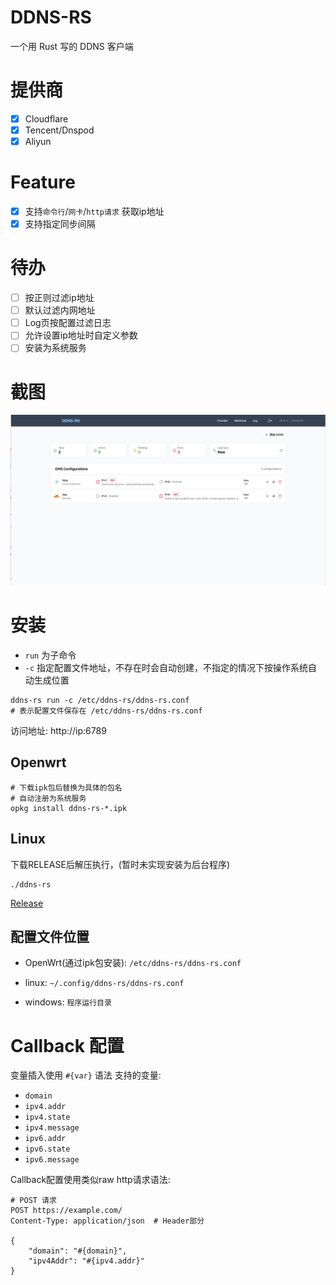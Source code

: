 # DDNS-RS

一个用 Rust 写的 DDNS 客户端

# 提供商

- [x] Cloudflare
- [x] Tencent/Dnspod
- [x] Aliyun

# Feature

- [x] 支持`命令行`/`网卡`/`http请求` 获取ip地址
- [x] 支持指定同步间隔

# 待办

- [ ] 按正则过滤ip地址
- [ ] 默认过滤内网地址
- [ ] Log页按配置过滤日志
- [ ] 允许设置ip地址时自定义参数
- [ ] 安装为系统服务

# 截图

![](./images/index.png)

# 安装

* `run` 为子命令
* `-c` 指定配置文件地址，不存在时会自动创建，不指定的情况下按操作系统自动生成位置
```shell
ddns-rs run -c /etc/ddns-rs/ddns-rs.conf
# 表示配置文件保存在 /etc/ddns-rs/ddns-rs.conf
```

访问地址:  http://ip:6789

## Openwrt

```shell
# 下载ipk包后替换为具体的包名
# 自动注册为系统服务
opkg install ddns-rs-*.ipk
```

## Linux

下载RELEASE后解压执行，(暂时未实现安装为后台程序)

```shell
./ddns-rs
```

[Release](https://github.com/me0106/ddns-rs)

## 配置文件位置

* OpenWrt(通过ipk包安装): `/etc/ddns-rs/ddns-rs.conf`

* linux: `~/.config/ddns-rs/ddns-rs.conf`

* windows: `程序运行目录`

# Callback 配置

变量插入使用 `#{var}` 语法
支持的变量:

* `domain`
* `ipv4.addr`
* `ipv4.state`
* `ipv4.message`
* `ipv6.addr`
* `ipv6.state`
* `ipv6.message`

Callback配置使用类似raw http请求语法:

```http request
# POST 请求
POST https://example.com/
Content-Type: application/json  # Header部分

{               
    "domain": "#{domain}",
    "ipv4Addr": "#{ipv4.addr}"
}

```
